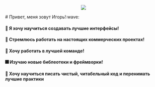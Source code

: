 <p align="center">
  <img src="https://media.giphy.com/media/Yx5ns1mSPBle0/giphy.gif">
</p>
# Привет, меня зовут Игорь!:wave:

#### :radio_button: Я хочу научиться создавать лучшие интерфейсы!
#### :office: Стремлюсь работать на настоящих коммерческих проектах!
#### :100: Хочу работать в лучшей команде!
#### :fireworks: Изучаю новые библеотеки и фреймворки!
#### :dart: Хочу научиться писать чистый, читабельный код и перенимать лучшие практики


